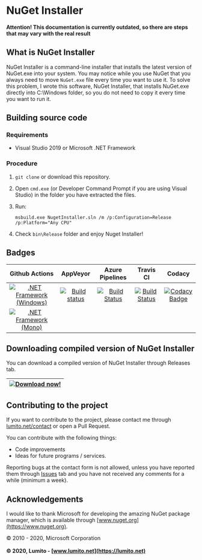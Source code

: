 # NuGet Installer
**Attention! This documentation is currently outdated, so there are steps that may vary with the real result**
## What is NuGet Installer
NuGet Installer is a command-line installer that installs the latest version of NuGet.exe into your system. You may notice while you use NuGet that you always need to move `NuGet.exe` file every time you want to use it. To solve this problem, I wrote this software, NuGet Installer, that installs NuGet.exe directly into C:\Windows folder, so you do not need to copy it every time you want to run it.

## Building source code
### Requirements
-   Visual Studio 2019 or Microsoft .NET Framework

### Procedure
1.  `git clone` or download this repository.

2.  Open `cmd.exe` (or Developer Command Prompt if you are using Visual Studio) in the folder you have extracted the files.

3.  Run:

    ```batch
    msbuild.exe NugetInstaller.sln /m /p:Configuration=Release /p:Platform="Any CPU"
    ```

4.  Check `bin\Release` folder and enjoy Nuget Installer!

## Badges
| Github Actions | AppVeyor | Azure Pipelines | Travis CI | Codacy |
|:-:|:-:|:-:|:-:|:-:|
| [![.NET Framework (Windows)](https://github.com/LumitoLuma/NugetInstaller/workflows/.NET%20Framework%20(Windows)/badge.svg)](https://github.com/LumitoLuma/NugetInstaller/actions?query=workflow%3A%22.NET+Framework+%28Windows%29%22) | [![Build status](https://ci.appveyor.com/api/projects/status/bkdtonymj7ayhm2h?svg=true)](https://ci.appveyor.com/project/LumitoLuma/NugetInstaller) | [![Build Status](https://dev.azure.com/LumitoLuma/GitHub/_apis/build/status/LumitoLuma.NugetInstaller?branchName=master)](https://dev.azure.com/LumitoLuma/GitHub/_build/latest?definitionId=14&branchName=master) | [![Build Status](https://travis-ci.com/LumitoLuma/NugetInstaller.svg?branch=master)](https://travis-ci.com/LumitoLuma/NugetInstaller) | [![Codacy Badge](https://app.codacy.com/project/badge/Grade/8dff8f4225114d29bc7d7c31c4a0ff42)](https://www.codacy.com/manual/LumitoLuma/NugetInstaller?utm_source=github.com&amp;utm_medium=referral&amp;utm_content=LumitoLuma/NugetInstaller&amp;utm_campaign=Badge_Grade) |
| [![.NET Framework (Mono)](https://github.com/LumitoLuma/NugetInstaller/workflows/.NET%20Framework%20(Mono)/badge.svg)](https://github.com/LumitoLuma/NugetInstaller/actions?query=workflow%3A%22.NET+Framework+%28Mono%29%22) | | | | |

## Downloading compiled version of NuGet Installer
You can download a compiled version of NuGet Installer through Releases tab.

| [![Download now!](https://img.shields.io/badge/Download-now-green.svg?style=flat-square)](https://github.com/LumitoLuma/NuGetInstaller/releases) |
|:-:|

## Contributing to the project
If you want to contribute to the project, please contact me through [lumito.net/contact](https://lumito.net/contact) or open a Pull Request.

You can contribute with the following things:

-   Code improvements
-   Ideas for future programs / services.

Reporting bugs at the contact form is not allowed, unless you have reported them through [Issues](https://github.com/LumitoLuma/NugetInstaller/issues) tab and you have not received any comments for a while (minimum a week).

## Acknowledgements
I would like to thank Microsoft for developing the amazing NuGet package manager, which is available through [www.nuget.org](https://www.nuget.org).

© 2010 - 2020, Microsoft Corporation
<br><br>
**© 2020, Lumito - [www.lumito.net](https://lumito.net)**
